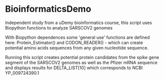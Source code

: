 # BioinformaticsDemo
Independent study from a uDemy bioinformatics course, this script uses Biopython functions to analyze SARSCOV2 genomes

With Biopython dependences some 'general use' functions are defined here: Protein_Estimator() and CODON_READER() - which can create potential amino acids sequences from any given nucleotide sequence.

Running this script creates potential protein candidates from the spike gene segment of the SARSCOV2 genomes as well as the Pfizer mRNA sequence and displays results for DELTA_LIST[10] which corresponds to NCBI YP_009724390.1
